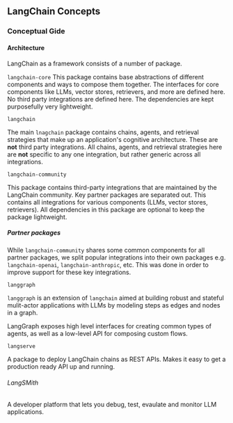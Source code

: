 ## LangChain Concepts

### Conceptual Gide

#### Architecture

LangChain as a framework consists of a number of package.

`langchain-core`
This package contains base abstractions of different components and ways to compose them together. The interfaces for core components like LLMs, vector stores, retrievers, and more are defined here. No third party integrations are defined here. The dependencies are kept purposefully very lightweight.

`langchain`

The main `lnagchain` package contains chains, agents, and retrieval strategies that make up an application's cognitive architecture. These are **not** third party integrations. All chains, agents, and retrieval strategies here are **not** specific to any one integration, but rather generic across all integrations.

`langchain-community`

This package contains third-party integrations that are maintained by the LangChain community. Key partner packages are separated out. This contains all integrations for various components (LLMs, vector stores, retrievers). All dependencies in this package are optional to keep the package lightweight.

##### Partner packages

While `langchain-community` shares some common components for all partner packages, we split popular integrations into their own packages e.g. `langchain-openai`, `langchain-anthropic`, etc. This was done in order to improve support for these key integrations.

`langgraph`

`langgraph` is an extension of `langchain` aimed at building robust and stateful mulit-actor applications with LLMs by modeling steps as edges and nodes in a graph.

LangGraph exposes high level interfaces for creating common types of agents, as well as a low-level API for composing custom flows. 

`langserve`

A package to deploy LangChain chains as REST APIs. Makes it easy to get a production ready API up and running.

###### LangSMith

A developer platform that lets you debug, test, evaulate and monitor LLM applications.


